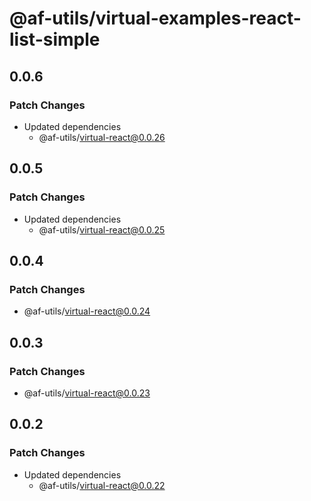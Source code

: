 # @af-utils/virtual-examples-react-list-simple

## 0.0.6

### Patch Changes

-   Updated dependencies
    -   @af-utils/virtual-react@0.0.26

## 0.0.5

### Patch Changes

-   Updated dependencies
    -   @af-utils/virtual-react@0.0.25

## 0.0.4

### Patch Changes

-   @af-utils/virtual-react@0.0.24

## 0.0.3

### Patch Changes

-   @af-utils/virtual-react@0.0.23

## 0.0.2

### Patch Changes

-   Updated dependencies
    -   @af-utils/virtual-react@0.0.22
